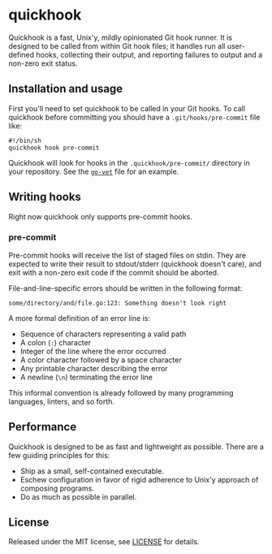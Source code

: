 # quickhook

Quickhook is a fast, Unix'y, mildly opinionated Git hook runner. It is designed to be called from within Git hook files; it handles run all user-defined hooks, collecting their output, and reporting failures to output and a non-zero exit status.

## Installation and usage

First you'll need to set quickhook to be called in your Git hooks. To call quickhook before committing you should have a `.git/hooks/pre-commit` file like:

```
#!/bin/sh
quickhook hook pre-commit
```

Quickhook will look for hooks in the `.quickhook/pre-commit/` directory in your repository. See the [`go-vet`](.quickhook/pre-commit/go-vet) file for an example.

## Writing hooks

Right now quickhook only supports pre-commit hooks.

### pre-commit

Pre-commit hooks will receive the list of staged files on stdin. They are expected to write their result to stdout/stderr (quickhook doesn't care), and exit with a non-zero exit code if the commit should be aborted.

File-and-line-specific errors should be written in the following format:

```
some/directory/and/file.go:123: Something doesn't look right
```

A more formal definition of an error line is:

- Sequence of characters representing a valid path
- A colon (`:`) character
- Integer of the line where the error occurred
- A color character followed by a space character
- Any printable character describing the error
- A newline (`\n`) terminating the error line

This informal convention is already followed by many programming languages, linters, and so forth.

## Performance

Quickhook is designed to be as fast and lightweight as possible. There are a few guiding principles for this:

- Ship as a small, self-contained executable.
- Eschew configuration in favor of rigid adherence to Unix'y approach of composing programs.
- Do as much as possible in parallel.

## License

Released under the MIT license, see [LICENSE](LICENSE) for details.
